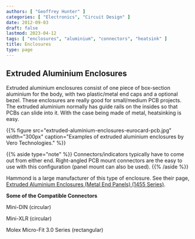 ```yaml
---
authors: [ "Geoffrey Hunter" ]
categories: [ "Electronics", "Circuit Design" ]
date: 2012-09-03
draft: false
lastmod: 2023-04-12
tags: [ "enclosures", "aluminium", "connectors", "heatsink" ]
title: Enclosures
type: page
---
```


## Extruded Aluminium Enclosures

Extruded aluminium enclosures consist of one piece of box-section aluminium for the body, with two plastic/metal end caps and a optional bezel. These enclosures are really good for small/medium PCB projects. The extruded aluminium normally has guide rails on the insides so that PCBs can slide into it. With the case being made of metal, heatsinking is easy.

{{% figure src="extruded-aluminium-enclosures-eurocard-pcb.jpg" width="300px" caption="Examples of extruded aluminium enclosures by Vero Technologies."  %}}

{{% aside type="note" %}}
Connectors/indicators typically have to come out from either end. Right-angled PCB mount connectors are the easy to use with this configuration (panel mount can also be used).
{{% /aside %}}

Hammond is a large manufacturer of this type of enclosure. See their page, [Extruded Aluminium Enclosures (Metal End Panels) (1455 Series)](http://www.hammondmfg.com/1455.htm).

**Some of the Compatible Connectors**

Mini-DIN (circular)

Mini-XLR (circular)

Molex Micro-Fit 3.0 Series (rectangular)
